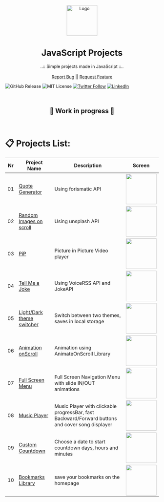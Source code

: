 <br />
<p align="center">
  <a href="https://github.com/Elldrigar">
    <img src="https://gawron.me/gawronLogo.png" alt="Logo" width="100">
  </a>

  <h1 align="center">JavaScript Projects</h1>

  <p align="center">
    ..:: Simple projects made in JavaScript ::..
    <br />
    <br />
    <a href="https://github.com/Elldrigar/pack-of-JSProjects/issues">Report Bug</a>
    ||
    <a href="https://github.com/Elldrigar/pack-of-JSProjects/issues">Request Feature</a>
  </p>

![GitHub Release][github-url]
![MIT License][mit-license-image]
[![Twitter Follow][twitterbadge-url]][twitter-url]
[![LinkedIn][linkedin-shield]][linkedin-url]

<br>
<h2 align="center"> 🚧 Work in progress 🚧 </h2>
<br>

# 📋 Projects List:

| Nr  | Project Name                      | Description                                                                                     | Screen                                                               |
| --- | --------------------------------- | ----------------------------------------------------------------------------------------------- | -------------------------------------------------------------------- |
| 01  | [Quote Generator][pr01]           | Using forismatic API                                                                            | <img src="https://demo.gawron.me/screens/01_screen.png" width="100"> |
| 02  | [Random Images on scroll][pr02]   | Using unsplash API                                                                              | <img src="https://demo.gawron.me/screens/02_screen.png" width="100"> |
| 03  | [PiP][pr03]                       | Picture in Picture Video player                                                                 | <img src="https://demo.gawron.me/screens/03_screen.png" width="100"> |
| 04  | [Tell Me a Joke][pr04]            | Using VoiceRSS API and JokeAPI                                                                  | <img src="https://demo.gawron.me/screens/04_screen.png" width="100"> |
| 05  | [Light/Dark theme switcher][pr05] | Switch between two themes, saves in local storage                                               | <img src="https://demo.gawron.me/screens/05_screen.png" width="100"> |
| 06  | [Animation onScroll][pr06]        | Animation using AnimateOnScroll Library                                                         | <img src="https://demo.gawron.me/screens/06_screen.png" width="100"> |
| 07  | [Full Screen Menu][pr07]          | Full Screen Navigation Menu with slide IN/OUT animations                                        | <img src="https://demo.gawron.me/screens/07_screen.jpg" width="100"> |
| 08  | [Music Player][pr08]              | Music Player with clickable progressBar, fast Backward/Forward buttons and cover song displayer | <img src="https://demo.gawron.me/screens/08_screen.png" width="100"> |
| 09  | [Custom Countdown][pr09]          | Choose a date to start countdown days, hours and minutes                                        | <img src="https://demo.gawron.me/screens/09_screen.png" width="100"> |
| 10  | [Bookmarks Library][pr10]         | save your bookmarks on the homepage                                                             | <img src="https://demo.gawron.me/screens/10_screen.png" width="100"> |

<!-- LINKS -->

[pr01]: https://demo.gawron.me/quote-generator/
[pr02]: https://demo.gawron.me/infinity-scroll/
[pr03]: https://demo.gawron.me/picture-in-picture/
[pr04]: https://demo.gawron.me/tell-joke/
[pr05]: https://demo.gawron.me/dark-light/
[pr06]: https://demo.gawron.me/animation-temp/
[pr07]: https://demo.gawron.me/navigation/
[pr08]: https://demo.gawron.me/music-player/
[pr09]: https://demo.gawron.me/countdown/
[pr10]: https://demo.gawron.me/bookmark/
[github-url]: https://badgen.net/github/release/Elldrigar/pack-of-JSProjects?icon=github
[mit-license-image]: https://badgen.net/badge/license/MIT/blue
[twitterbadge-url]: https://badgen.net/twitter/follow/Elldrigar?icon=twitter
[twitter-url]: https://twitter.com/Elldrigar
[linkedin-shield]: https://img.shields.io/badge/-LinkedIn-black.svg?style=flat-square&logo=linkedin&colorB=555
[linkedin-url]: https://www.linkedin.com/in/artur-gawron-41bb40138/
